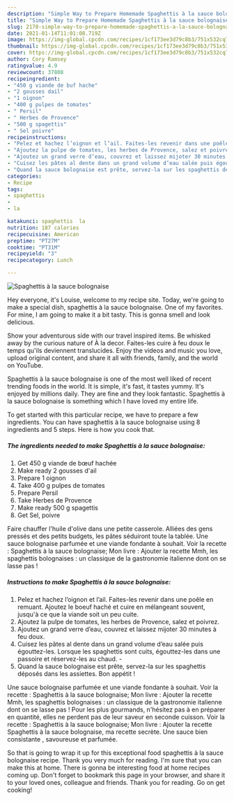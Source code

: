 ```yaml
---
description: "Simple Way to Prepare Homemade Spaghettis à la sauce bolognaise"
title: "Simple Way to Prepare Homemade Spaghettis à la sauce bolognaise"
slug: 2178-simple-way-to-prepare-homemade-spaghettis-a-la-sauce-bolognaise
date: 2021-01-14T11:01:08.719Z
image: https://img-global.cpcdn.com/recipes/1cf173ee3d79c8b3/751x532cq70/spaghettis-a-la-sauce-bolognaise-photo-principale-de-la-recette.jpg
thumbnail: https://img-global.cpcdn.com/recipes/1cf173ee3d79c8b3/751x532cq70/spaghettis-a-la-sauce-bolognaise-photo-principale-de-la-recette.jpg
cover: https://img-global.cpcdn.com/recipes/1cf173ee3d79c8b3/751x532cq70/spaghettis-a-la-sauce-bolognaise-photo-principale-de-la-recette.jpg
author: Cory Ramsey
ratingvalue: 4.9
reviewcount: 37808
recipeingredient:
- "450 g viande de buf hache"
- "2 gousses dail"
- "1 oignon"
- "400 g pulpes de tomates"
- " Persil"
- " Herbes de Provence"
- "500 g spagettis"
- " Sel poivre"
recipeinstructions:
- "Pelez et hachez l’oignon et l’ail. Faites-les revenir dans une poêle en remuant. Ajoutez le boeuf haché et cuire en mélangeant souvent, jusqu&#39;à ce que la viande soit un peu cuite.⁣"
- "Ajoutez la pulpe de tomates, les herbes de Provence, salez et poivrez. ⁣⁣⁣⁣"
- "Ajoutez un grand verre d’eau, couvrez et laissez mijoter 30 minutes à feu doux. ⁣⁣⁣⁣"
- "Cuisez les pâtes al dente dans un grand volume d’eau salée puis égouttez-les. Lorsque les spaghettis sont cuits, égouttez-les dans une passoire et réservez-les au chaud.⁣ ⁣"
- "Quand la sauce bolognaise est prête, servez-la sur les spaghettis déposés dans les assiettes. Bon appétit !⁣⁣⁣⁣"
categories:
- Recipe
tags:
- spaghettis
- 
- la

katakunci: spaghettis  la 
nutrition: 187 calories
recipecuisine: American
preptime: "PT27M"
cooktime: "PT31M"
recipeyield: "3"
recipecategory: Lunch

---
```



![Spaghettis à la sauce bolognaise](https://img-global.cpcdn.com/recipes/1cf173ee3d79c8b3/751x532cq70/spaghettis-a-la-sauce-bolognaise-photo-principale-de-la-recette.jpg)

Hey everyone, it's Louise, welcome to my recipe site. Today, we're going to make a special dish, spaghettis à la sauce bolognaise. One of my favorites. For mine, I am going to make it a bit tasty. This is gonna smell and look delicious.

Show your adventurous side with our travel inspired items. Be whisked away by the curious nature of À la decor. Faites-les cuire à feu doux le temps qu&#39;ils deviennent translucides. Enjoy the videos and music you love, upload original content, and share it all with friends, family, and the world on YouTube.

Spaghettis à la sauce bolognaise is one of the most well liked of recent trending foods in the world. It is simple, it's fast, it tastes yummy. It's enjoyed by millions daily. They are fine and they look fantastic. Spaghettis à la sauce bolognaise is something which I have loved my entire life.


To get started with this particular recipe, we have to prepare a few ingredients. You can have spaghettis à la sauce bolognaise using 8 ingredients and 5 steps. Here is how you cook that.

<!--inarticleads1-->

##### The ingredients needed to make Spaghettis à la sauce bolognaise:

1. Get 450 g viande de bœuf hachée⁣
1. Make ready 2 gousses d&#39;ail⁣
1. Prepare 1 oignon⁣
1. Take 400 g pulpes de tomates⁣
1. Prepare  Persil⁣
1. Take  Herbes de Provence⁣
1. Make ready 500 g spagettis⁣
1. Get  Sel, poivre⁣


Faire chauffer l&#39;huile d&#39;olive dans une petite casserole. Alliées des gens pressés et des petits budgets, les pâtes séduiront toute la tablée. Une sauce bolognaise parfumée et une viande fondante à souhait. Voir la recette : Spaghettis à la sauce bolognaise; Mon livre : Ajouter la recette Mmh, les spaghettis bolognaises : un classique de la gastronomie italienne dont on se lasse pas ! 

<!--inarticleads2-->

##### Instructions to make Spaghettis à la sauce bolognaise:

1. Pelez et hachez l’oignon et l’ail. Faites-les revenir dans une poêle en remuant. Ajoutez le boeuf haché et cuire en mélangeant souvent, jusqu&#39;à ce que la viande soit un peu cuite.⁣
1. Ajoutez la pulpe de tomates, les herbes de Provence, salez et poivrez. ⁣⁣⁣⁣
1. Ajoutez un grand verre d’eau, couvrez et laissez mijoter 30 minutes à feu doux. ⁣⁣⁣⁣
1. Cuisez les pâtes al dente dans un grand volume d’eau salée puis égouttez-les. Lorsque les spaghettis sont cuits, égouttez-les dans une passoire et réservez-les au chaud.⁣ - ⁣
1. Quand la sauce bolognaise est prête, servez-la sur les spaghettis déposés dans les assiettes. Bon appétit !⁣⁣⁣⁣


Une sauce bolognaise parfumée et une viande fondante à souhait. Voir la recette : Spaghettis à la sauce bolognaise; Mon livre : Ajouter la recette Mmh, les spaghettis bolognaises : un classique de la gastronomie italienne dont on se lasse pas ! Pour les plus gourmands, n&#39;hésitez pas à en préparer en quantité, elles ne perdent pas de leur saveur en seconde cuisson. Voir la recette : Spaghettis à la sauce bolognaise; Mon livre : Ajouter la recette Spaghettis à la sauce bolognaise, ma recette secrète. Une sauce bien consistante , savoureuse et parfumée. 

So that is going to wrap it up for this exceptional food spaghettis à la sauce bolognaise recipe. Thank you very much for reading. I'm sure that you can make this at home. There is gonna be interesting food at home recipes coming up. Don't forget to bookmark this page in your browser, and share it to your loved ones, colleague and friends. Thank you for reading. Go on get cooking!

